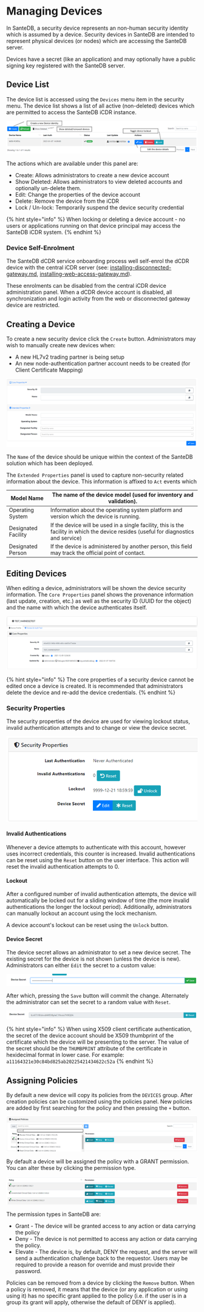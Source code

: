 # Managing Devices

In SanteDB, a security device represents an non-human security identity which is assumed by a device. Security devices in SanteDB are intended to represent physical devices (or nodes) which are accessing the SanteDB server.&#x20;

Devices have a secret (like an application) and may optionally have a public signing key registered with the SanteDB server.

## Device List

The device list is accessed using the `Devices` menu item in the security menu. The device list shows a list of all active (non-deleted) devices which are permitted to access the SanteDB iCDR instance.

![](<../../../../.gitbook/assets/image (432) (1) (1) (1).png>)

The actions which are available under this panel are:

* Create: Allows administrators to create a new device account
* Show Deleted: Allows administrators to view deleted accounts and optionally un-delete them.
* Edit: Change the properties of the device account
* Delete: Remove the device from the iCDR&#x20;
* Lock / Un-lock: Temporarily suspend the device security credential

{% hint style="info" %}
When locking or deleting a device account - no users or applications running on that device principal may access the SanteDB iCDR system.
{% endhint %}

### Device Self-Enrolment

The SanteDB dCDR service onboarding process well self-enrol the dCDR device with the central iCDR server (see: [installing-disconnected-gateway.md](../../../../installation/installation-1/deployment/software-deployment/disconnected-gateway/installing-disconnected-gateway.md "mention"), [installing-web-access-gateway.md](../../../../installation/installation-1/deployment/software-deployment/disconnected-gateway/installing-web-access-gateway.md "mention")).&#x20;

These enrolments can be disabled from the central iCDR device administration panel. When a dCDR device account is disabled, all synchronization and login activity from the web or disconnected gateway device are restricted.

## Creating a Device

To create a new security device click the `Create` button. Administrators may wish to manually create new devices when:

* A new HL7v2 trading partner is being setup&#x20;
* An new node-authentication partner account needs to be created (for Client Certificate Mapping)

![](<../../../../.gitbook/assets/image (440) (1) (1) (1).png>)

The `Name` of the device should be unique within the context of the SanteDB solution which has been deployed.&#x20;

The `Extended Properties` panel is used to capture non-security related information about the device. This information is affixed to `Act` events which&#x20;

| Model Name          | The name of the device model (used for inventory and validation).                                                                      |
| ------------------- | -------------------------------------------------------------------------------------------------------------------------------------- |
| Operating System    | Information about the operating system platform and version which the device is running.                                               |
| Designated Facility | If the device will be used in a single facility, this is the facility in which the device resides (useful for diagnostics and service) |
| Designated Person   | If the device is administered by another person, this field may track the official point of contact.                                   |

## Editing Devices

When editing a device, administrators will be shown the device security information. The `Core Properties` panel shows the provenance information (last update, creation, etc.) as well as the security ID (UUID for the object) and the name with which the device authenticates itself.

![](<../../../../.gitbook/assets/image (435) (1) (1) (1) (1) (1) (1).png>)

{% hint style="info" %}
The core properties of a security device cannot be edited once a device is created. It is recommended that administrators delete the device and re-add the device credentials.
{% endhint %}

### Security Properties

The security properties of the device are used for viewing lockout status, invalid authentication attempts and to change or view the device secret.

&#x20;

![](<../../../../.gitbook/assets/image (423) (1).png>)

#### Invalid Authentications

Whenever a device attempts to authenticate with this account, however uses incorrect credentials, this counter is increased. Invalid authentications can be reset using the `Reset` button on the user interface. This action will reset the invalid authentication attempts to 0.

#### Lockout

After a configured number of invalid authentication attempts, the device will automatically be locked out for a sliding window of time (the more invalid authentications the longer the lockout period). Additionally, administrators can manually lockout an account using the lock mechanism.&#x20;

A device account's lockout can be reset using the `Unlock` button.

#### Device Secret

The device secret allows an administrator to set a new device secret. The existing secret for the device is not shown (unless the device is new). Administrators can either `Edit` the secret to a custom value:

![](<../../../../.gitbook/assets/image (447) (1) (1) (1).png>)

After which, pressing the `Save` button will commit the change. Alternately the administrator can set the secret to a random value with `Reset`.

![](<../../../../.gitbook/assets/image (446) (1) (1) (1) (1).png>)

{% hint style="info" %}
When using X509 client certificate authentication, the secret of the device account should be X509 thumbprint of the certificate which the device will be presenting to the server. The value of the secret should be the `THUMBPRINT` attribute of the certificate in hexidecimal format in lower case. For example: `a11164321e30c84bd825ab20225421434622c52a`
{% endhint %}

## Assigning Policies

By default a new device will copy its policies from the `DEVICES` group. After creation policies can be customized using the policies panel. New policies are added by first searching for the policy and then pressing the `+` button.&#x20;

![](<../../../../.gitbook/assets/image (438) (1) (1) (1) (1) (1) (1) (1).png>)

By default a device will be assigned the policy with a GRANT permission. You can alter these by clicking the permission type.

![](<../../../../.gitbook/assets/image (433) (1) (1) (1) (1) (1) (1).png>)

The permission types in SanteDB are:

* Grant - The device will be granted access to any action or data carrying the policy
* Deny - The device is not permitted to access any action or data carrying the policy.
* Elevate - The device is, by default, DENY the request, and the server will send a authentication challenge back to the requestor. Users may be required to provide a reason for override and must provide their password.

Policies can be removed from a device by clicking the `Remove` button. When a policy is removed, it means that the device (or any application or using using it) has no specific grant applied to the policy (i.e. if the user is in a group its grant will apply, otherwise the default of DENY is applied).

